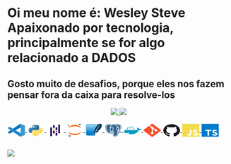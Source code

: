 # Oi meu nome é: Wesley Steve Apaixonado por tecnologia, principalmente se for algo relacionado a DADOS
## Gosto muito de desafios, porque eles nos fazem pensar fora da caixa para resolve-los

<div align="center">
  <a href="https://github.com/WesleySteve">
  <img height="180em" src="https://github-readme-stats.vercel.app/api?username=WesleySteve&show_icons=true&theme=dracula&include_all_commits=true&count_private=true"/>
  <img height="180em" src="https://github-readme-stats.vercel.app/api/top-langs/?username=WesleySteve&layout=compact&langs_count=7&theme=dracula"/>
</div>
<div style="display: inline_block"><br>
  <img align="center" alt="Wesley-Vscode" height="30" width="40" src="https://raw.githubusercontent.com/devicons/devicon/master/icons/vscode/vscode-original.svg">
  <img align="center" alt="Wesley-Python" height="30" width="40" src="https://raw.githubusercontent.com/devicons/devicon/master/icons/python/python-original.svg">
  <img align="center" alt="Wesley-Pandas" height="30" width="40" src="https://raw.githubusercontent.com/devicons/devicon/master/icons/pandas/pandas-original.svg">
  <img align="center" alt="Wesley-Jupyter" height="30" width="40" src="https://raw.githubusercontent.com/devicons/devicon/master/icons/jupyter/jupyter-original.svg">
  <img align="center" alt="Wesley-Sqlite" height="30" width="40" src="https://raw.githubusercontent.com/devicons/devicon/master/icons/sqlite/sqlite-original.svg">
  <img align="center" alt="Wesley-SQL" height="30" width="40" src="https://raw.githubusercontent.com/devicons/devicon/master/icons/postgresql/postgresql-plain.svg">
  <img align="center" alt="Wesley-Docker" height="30" width="40" src="https://raw.githubusercontent.com/devicons/devicon/master/icons/docker/docker-plain.svg">
  <img align="center" alt="Wesley-Git" height="30" width="40" src="https://raw.githubusercontent.com/devicons/devicon/master/icons/git/git-plain.svg">
  <img align="center" alt="Wesley-Github" height="30" width="40" src="https://raw.githubusercontent.com/devicons/devicon/master/icons/github/github-original.svg">
  <img align="center" alt="Wesley-Js" height="30" width="40" src="https://raw.githubusercontent.com/devicons/devicon/master/icons/javascript/javascript-plain.svg">
  <img align="center" alt="Wesley-Ts" height="30" width="40" src="https://raw.githubusercontent.com/devicons/devicon/master/icons/typescript/typescript-plain.svg">

</div>
  
  ##
  <div> 
    <a href="https://www.linkedin.com/in/wesleysteve" target="_blank"><img src="https://img.shields.io/badge/-LinkedIn-%230077B5?style=for-the-badge&logo=linkedin&logoColor=white" target="_blank"></a> 
  </div>
